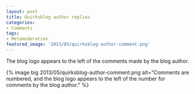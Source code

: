```yaml
---
layout: post
title: Quirksblog author replies
categories:
- Comments
tags:
- Metamoderation
featured_image: '2013/05/quirksblog-author-comment.png'
---
```

The blog logo appears to the left of the comments made by the blog author.

{% image big 2013/05/quirksblog-author-comment.png alt="Comments are numbered, and the blog logo appears to the left of the number for comments by the blog author." %}